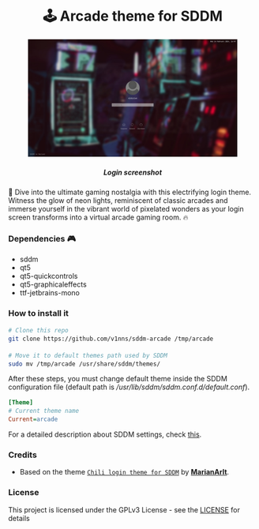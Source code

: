 <h1 align="center">
  <br>
  🕹️ Arcade theme for SDDM
  <br>
</h1>

<figure>
  <img src="preview.jpg" alt="Screenshot"/>
  <h5 align="center"><b>Login screenshot</b></h5>
</figure>

🚀 Dive into the ultimate gaming nostalgia with this electrifying login theme. Witness the glow
of neon lights, reminiscent of classic arcades and immerse yourself in the vibrant world of
pixelated wonders as your login screen transforms into a virtual arcade gaming room. 🔥

### Dependencies 🎮

  * sddm
  * qt5
  * qt5-quickcontrols
  * qt5-graphicaleffects
  * ttf-jetbrains-mono

### How to install it

```bash
# Clone this repo
git clone https://github.com/v1nns/sddm-arcade /tmp/arcade

# Move it to default themes path used by SDDM
sudo mv /tmp/arcade /usr/share/sddm/themes/
```

After these steps, you must change default theme inside the SDDM configuration file (default path is
*/usr/lib/sddm/sddm.conf.d/default.conf*).

```ini
[Theme]
# Current theme name
Current=arcade
```

For a detailed description about SDDM settings, check [this](https://wiki.archlinux.org/title/SDDM).

### Credits

- Based on the theme [`Chili login theme for SDDM`](https://github.com/MarianArlt/sddm-chili) by [**MarianArlt**](https://github.com/MarianArlt).

### License

This project is licensed under the GPLv3 License - see the [LICENSE](LICENSE.md) for details
